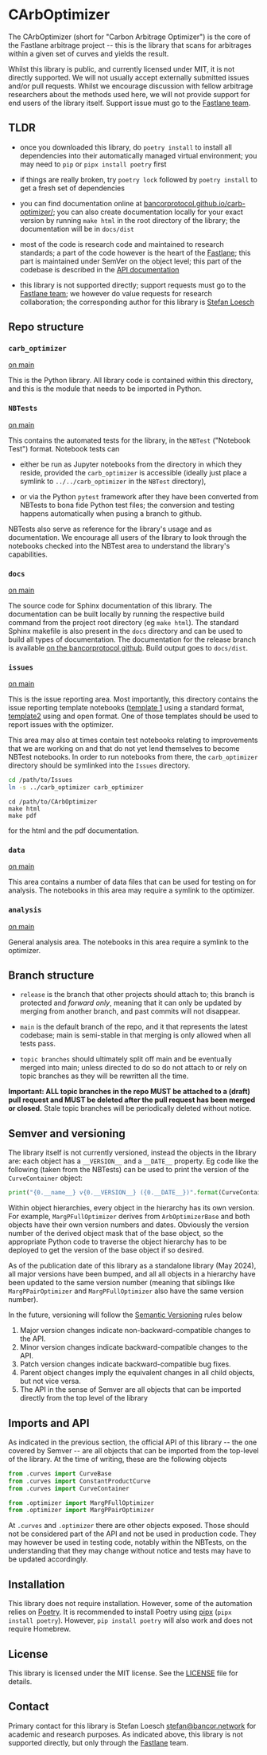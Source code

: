 # CArbOptimizer

The CArbOptimizer (short for "Carbon Arbitrage Optimizer") is the core of the Fastlane arbitrage project -- this is the library that scans for arbitrages within a given set of curves and yields the result.

Whilst this library is public, and currently licensed under MIT, it is not directly supported. We will not usually accept externally submitted issues and/or pull requests. Whilst we encourage discussion with fellow arbitrage researchers about the methods used here, we will not provide support for end users of the library itself. Support issue must go to the [Fastlane team][fastlane_repo].

## TLDR

- once you downloaded this library, do `poetry install` to install all dependencies into their automatically managed virtual environment; you may need to `pip` or `pipx install poetry` first

- if things are really broken, try `poetry lock` followed by `poetry install` to get a fresh set of dependencies

- you can find documentation online at [bancorprotocol.github.io/carb-optimizer/](https://bancorprotocol.github.io/carb-optimizer/api/index.html#); you can also create documentation locally for your exact version by running `make html` in the root directory of the library; the documentation will be in `docs/dist`

- most of the code is research code and maintained to research standards; a part of the code however is the heart of the [Fastlane][fastlane_repo]; this part is maintained under SemVer on the object level; this part of the codebase is described in the [API documentation](https://bancorprotocol.github.io/carb-optimizer/api/index.html#) 

- this library is not supported directly; support requests must go to the [Fastlane team][fastlane_repo]; we however do value requests for research collaboration; the corresponding author for this library is [Stefan Loesch](mailto:stefan@bancor.network)
  

## Repo structure

### `carb_optimizer`
[on main](https://github.com/bancorprotocol/carb-optimizer/tree/main/carb_optimizer)

This is the Python library. All library code is contained within this directory, and this is the module that needs to be imported in Python.

### `NBTests`
[on main](https://github.com/bancorprotocol/carb-optimizer/tree/main/NBTests)

This contains the automated tests for the library, in the `NBTest` ("Notebook Test") format. Notebook tests can 

- either be run as Jupyter notebooks from the directory in which they reside, provided the `carb_optimizer` is accessible (ideally just place a symlink to `../../carb_optimizer` in the `NBTest` directory),

- or via the Python `pytest` framework after they have been converted from NBTests to bona fide Python test files; the conversion and testing happens automatically when pusing a branch to github.

NBTests also serve as reference for the library's usage and as documentation. We encourage all users of the library to look through the notebooks checked into the NBTest area to understand the library's capabilities.

### `docs`
[on main](https://github.com/bancorprotocol/carb-optimizer/tree/main/docs)

The source code for Sphinx documentation of this library. The documentation can be built locally by running the respective build command from the project root directory (eg `make html`). The standard Sphinx makefile is also present in the `docs` directory and can be used to build all types of documentation. The documentation for the release branch is available [on the bancorprotocol github][docurl]. Build output goes to `docs/dist`.

[docurl]:https://bancorprotocol.github.io/carb-optimizer/

### `issues`
[on main](https://github.com/bancorprotocol/carb-optimizer/tree/main/issues)

This is the issue reporting area. Most importantly, this directory contains the issue reporting template notebooks ([template 1][issuetemplate1] using a standard format, [template2][issuetemplate2] using and open format. One of those templates should be used to report issues with the optimizer.

This area may also at times contain test notebooks relating to improvements that we are working on and that do not yet lend themselves to become NBTest notebooks. In order to run notebooks from there, the `carb_optimizer` directory should be symlinked into the `Issues` directory.

```bash
cd /path/to/Issues
ln -s ../carb_optimizer carb_optimizer
```
[issuetemplate1]:https://github.com/bancorprotocol/carb-optimizer/blob/main/Issues/YYYYMM_TEMPLATE1-STANDARD.ipynb
[issuetemplate2]:https://github.com/bancorprotocol/carb-optimizer/blob/main/Issues/YYYYMM_TEMPLATE2-OPEN.ipynb

```
cd /path/to/CArbOptimizer
make html
make pdf
```

for the html and the pdf documentation.

### `data`
[on main](https://github.com/bancorprotocol/carb-optimizer/tree/main/data)

This area contains a number of data files that can be used for testing on for analysis. The notebooks in this area may require a symlink to the optimizer.

### `analysis`
[on main](https://github.com/bancorprotocol/carb-optimizer/tree/main/Issues)

General analysis area. The notebooks in this area require a symlink to the optimizer.

## Branch structure

- `release` is the branch that other projects should attach to; this branch is protected and _forward only_, meaning that it can only be updated by merging from another branch, and past commits will not disappear. 

- `main` is the default branch of the repo, and it that represents the latest codebase; main is semi-stable in that merging is only allowed when all tests pass.

- `topic branches` should ultimately split off main and be eventually merged into main; unless directed to do so do not attach to or rely on topic branches as they will be rewritten all the time.

**Important: ALL topic branches in the repo MUST be attached to a (draft) pull request and MUST be deleted after the pull request has been merged or closed.** Stale topic branches will be periodically deleted without notice.

## Semver and versioning

The library itself is not currently versioned, instead the objects in the library are: each object has a `__VERSION__` and a `__DATE__` property. Eg code like the following (taken from the NBTests) can be used to print the version of the `CurveContainer` object:

```python
print("{0.__name__} v{0.__VERSION__} ({0.__DATE__})".format(CurveContainer))
```

Within object hierarchies, every object in the hierarchy has its own version. For example, `MargPFullOptimizer` derives from `ArbOptimizerBase` and both objects have their own version numbers and dates. Obviously the version number of the derived object mask that of the base object, so the appropriate Python code to traverse the object hierarchy has to be deployed to get the version of the base object if so desired.

As of the publication date of this library as a standalone library (May 2024), all major versions have been bumped, and all all objects in a hierarchy have been updated to the same version number (meaning that siblings like `MargPPairOptimizer` and `MargPFullOptimizer` also have the same version number).

In the future, versioning will follow the [Semantic Versioning](https://semver.org/) rules below

1. Major version changes indicate non-backward-compatible changes to the API.
2. Minor version changes indicate backward-compatible changes to the API.
3. Patch version changes indicate backward-compatible bug fixes.
4. Parent object changes imply the equivalent changes in all child objects, but not vice versa.
5. The API in the sense of Semver are all objects that can be imported directly from the top level of the library

## Imports and API

As indicated in the previous section, the official API of this library -- the one covered by Semver -- are all objects that can be imported from the top-level of the library. At the time of writing, these are the following objects

```python
from .curves import CurveBase
from .curves import ConstantProductCurve
from .curves import CurveContainer

from .optimizer import MargPFullOptimizer
from .optimizer import MargPPairOptimizer
```

At `.curves` and `.optimizer` there are other objects exposed. Those should not be considered part of the API and not be used in production code. They may however be used in testing code, notably within the NBTests, on the understanding that they may change without notice and tests may have to be updated accordingly.

## Installation

This library does not require installation. However, some of the automation relies on [Poetry][poetry]. It is recommended to install Poetry using [pipx][pipx] (`pipx install poetry`). However, `pip install poetry` will also work and does not require Homebrew.

[poetry]:https://python-poetry.org/docs/
[pipx]:https://pipx.pypa.io/stable/installation/


## License

This library is licensed under the MIT license. See the [LICENSE](LICENSE) file for details.

## Contact

Primary contact for this library is Stefan Loesch <stefan@bancor.network> for academic and research purposes. As indicated above, this library is not supported directly, but only through the [Fastlane][fastlane_repo] team.


[fastlane_repo]:https://github.com/bancorprotocol/fastlane-bot
